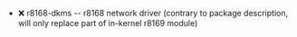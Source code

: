 - :x:  r8168-dkms  --	r8168 network driver (contrary to package description, will only replace part of in-kernel r8169 module)
